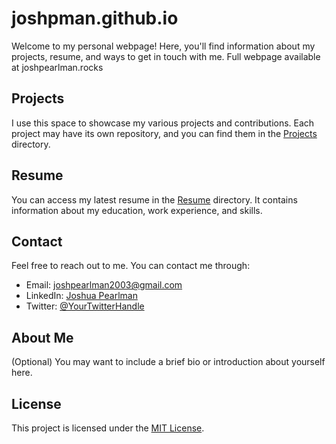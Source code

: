 # joshpman.github.io
Welcome to my personal webpage! Here, you'll find information about my projects, resume, and ways to get in touch with me.
Full webpage available at joshpearlman.rocks
## Projects

I use this space to showcase my various projects and contributions. Each project may have its own repository, and you can find them in the [Projects](/projects) directory.

## Resume

You can access my latest resume in the [Resume](/resume) directory. It contains information about my education, work experience, and skills.

## Contact

Feel free to reach out to me. You can contact me through:

- Email: [joshpearlman2003@gmail.com](mailto:your.email@example.com)
- LinkedIn: [Joshua Pearlman](https://www.linkedin.com/in/yourname/)
- Twitter: [@YourTwitterHandle](https://twitter.com/YourTwitterHandle)

## About Me

(Optional) You may want to include a brief bio or introduction about yourself here.

## License

This project is licensed under the [MIT License](LICENSE).
